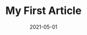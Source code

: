 ---
title: My First Article
layout: layouts/tem1.njk
date: 2021-05-01
tags: template1
backgroundImage: /assets/blog/article-1.jpg
titleLogo: /assets/images/uploads/78011e11e64a4c88b60b370171f38740.png
titleVideo: https://player.vimeo.com/external/477725158.hd.mp4?s=bb269ea949d5560afa83f8d32a420cecf75e532f&profile_id=175
titleVideoPoster: /assets/images/uploads/2ff90d785368482ea98add5c80c3f51d.jpeg
titleDescription: Lorem ipsum dolor sit amet consectetur adipisicing elit. Perferendis accusantium sit illo neque rem omnis quaerat, nam similique vitae delectus ad magni vel quo maxime, magnam placeat. Reprehenderit, distinctio aliquam?
primaryCTA: HELPDESK
primaryCTADescription: Need help finding your way around? Get in touch with one of our team
widgetArrow: /assets/images/uploads/f63a7b49cd4d4f34b367a0ad9990deac.png
widget1Name: Agenda
widget1Img: /assets/images/uploads/7350f6ff357c4050baf911151a4e7c1b.jpeg
widget2Name: Main Stage
widget2Img: /assets/images/uploads/06e449b24f264868897cde5eca470e78.jpeg
widget3Name: Attendees
widget3Img: /assets/images/uploads/1a1733cf07ce4044ab534eea1df3e491.jpeg
widget4Name: Event Game
widget4Img: /assets/images/uploads/79ba227805844b2997b2804ec22d3d46.jpeg
widget5Name: Speakers
widget5Img: /assets/images/uploads/1b572de800f2414984d448b2a2ce3039.jpeg
widget6Name: Feedback Survey
widget6Img: /assets/images/uploads/5149b2968a6c4833912fcbef62ee9b8f.png
---